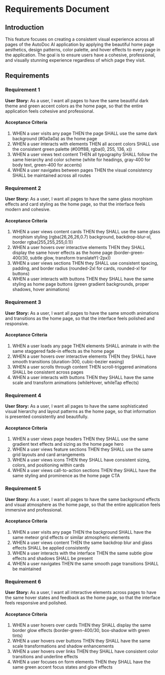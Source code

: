 # Requirements Document

## Introduction

This feature focuses on creating a consistent visual experience across all pages of the AutoDoc AI application by applying the beautiful home page aesthetics, design patterns, color palette, and hover effects to every page in the application. The goal is to ensure users have a cohesive, professional, and visually stunning experience regardless of which page they visit.

## Requirements

### Requirement 1

**User Story:** As a user, I want all pages to have the same beautiful dark theme and green accent colors as the home page, so that the entire application feels cohesive and professional.

#### Acceptance Criteria

1. WHEN a user visits any page THEN the page SHALL use the same dark background (#0a0a0a) as the home page
2. WHEN a user interacts with elements THEN all accent colors SHALL use the consistent green palette (#00ff88, rgba(0, 255, 136, x))
3. WHEN a user views text content THEN all typography SHALL follow the same hierarchy and color scheme (white for headings, gray-400 for body text, green-400 for accents)
4. WHEN a user navigates between pages THEN the visual consistency SHALL be maintained across all routes

### Requirement 2

**User Story:** As a user, I want all pages to have the same glass morphism effects and card styling as the home page, so that the interface feels modern and cohesive.

#### Acceptance Criteria

1. WHEN a user views content cards THEN they SHALL use the same glass morphism styling (rgba(26,26,26,0.7) background, backdrop-blur-xl, border rgba(255,255,255,0.1))
2. WHEN a user hovers over interactive elements THEN they SHALL display the same hover effects as the home page (border-green-400/30, subtle glow, transform translateY(-2px))
3. WHEN a user views sections THEN they SHALL use consistent spacing, padding, and border radius (rounded-2xl for cards, rounded-xl for buttons)
4. WHEN a user interacts with buttons THEN they SHALL have the same styling as home page buttons (green gradient backgrounds, proper shadows, hover animations)

### Requirement 3

**User Story:** As a user, I want all pages to have the same smooth animations and transitions as the home page, so that the interface feels polished and responsive.

#### Acceptance Criteria

1. WHEN a user loads any page THEN elements SHALL animate in with the same staggered fade-in effects as the home page
2. WHEN a user hovers over interactive elements THEN they SHALL have smooth transitions (duration-300, cubic-bezier easing)
3. WHEN a user scrolls through content THEN scroll-triggered animations SHALL be consistent across pages
4. WHEN a user interacts with buttons THEN they SHALL have the same scale and transform animations (whileHover, whileTap effects)

### Requirement 4

**User Story:** As a user, I want all pages to have the same sophisticated visual hierarchy and layout patterns as the home page, so that information is presented consistently and beautifully.

#### Acceptance Criteria

1. WHEN a user views page headers THEN they SHALL use the same gradient text effects and sizing as the home page hero
2. WHEN a user views feature sections THEN they SHALL use the same grid layouts and card arrangements
3. WHEN a user views icons THEN they SHALL have consistent sizing, colors, and positioning within cards
4. WHEN a user views call-to-action sections THEN they SHALL have the same styling and prominence as the home page CTA

### Requirement 5

**User Story:** As a user, I want all pages to have the same background effects and visual atmosphere as the home page, so that the entire application feels immersive and professional.

#### Acceptance Criteria

1. WHEN a user visits any page THEN the background SHALL have the same meteor grid effects or similar atmospheric elements
2. WHEN a user views content THEN the same backdrop blur and glass effects SHALL be applied consistently
3. WHEN a user interacts with the interface THEN the same subtle glow effects and shadows SHALL be present
4. WHEN a user navigates THEN the same smooth page transitions SHALL be maintained

### Requirement 6

**User Story:** As a user, I want all interactive elements across pages to have the same hover states and feedback as the home page, so that the interface feels responsive and polished.

#### Acceptance Criteria

1. WHEN a user hovers over cards THEN they SHALL display the same border glow effects (border-green-400/30, box-shadow with green tints)
2. WHEN a user hovers over buttons THEN they SHALL have the same scale transformations and shadow enhancements
3. WHEN a user hovers over links THEN they SHALL have consistent color transitions and underline effects
4. WHEN a user focuses on form elements THEN they SHALL have the same green accent focus states and glow effects